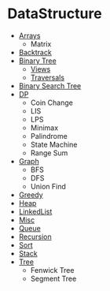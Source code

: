# DataStructure

  - [Arrays](src/in/sachinshinde/array)
    - Matrix
  - [Backtrack](src/in/sachinshinde/backtrack)
  - [Binary Tree](src/in/sachinshinde/binarytree)
    - [Views](docs/BinaryTreeViews.md)
    - [Traversals](docs/BinaryTreeTraversals.md)
  - [Binary Search Tree](src/in/sachinshinde/bst)
  - [DP](src/in/sachinshinde/dp)
    - Coin Change
    - LIS
    - LPS
    - Minimax
    - Palindrome
    - State Machine
    - Range Sum
  - [Graph](src/in/sachinshinde/graph)
    - BFS
    - DFS
    - Union Find
  - [Greedy](src/in/sachinshinde/greedy)
  - [Heap](src/in/sachinshinde/heap)
  - [LinkedList](src/in/sachinshinde/linkedlist)
  - [Misc](src/in/sachinshinde/misc)
  - [Queue](src/in/sachinshinde/queue)
  - [Recursion](src/in/sachinshinde/recursion)
  - [Sort](src/in/sachinshinde/sort)
  - [Stack](src/in/sachinshinde/stack)
  - [Tree](src/in/sachinshinde/tree)
    - Fenwick Tree
    - Segment Tree 
